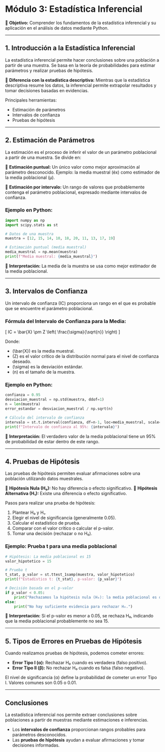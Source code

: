 # **Módulo 3: Estadística Inferencial**

📌 **Objetivo:** Comprender los fundamentos de la estadística inferencial y su aplicación en el análisis de datos mediante Python.

---

## **1. Introducción a la Estadística Inferencial**
La estadística inferencial permite hacer conclusiones sobre una población a partir de una muestra. Se basa en la teoría de probabilidades para estimar parámetros y realizar pruebas de hipótesis.

🔹 **Diferencia con la estadística descriptiva:** Mientras que la estadística descriptiva resume los datos, la inferencial permite extrapolar resultados y tomar decisiones basadas en evidencias.

Principales herramientas:
- Estimación de parámetros
- Intervalos de confianza
- Pruebas de hipótesis

---

## **2. Estimación de Parámetros**
La estimación es el proceso de inferir el valor de un parámetro poblacional a partir de una muestra. Se divide en:

🔹 **Estimación puntual:** Un único valor como mejor aproximación al parámetro desconocido. Ejemplo: la media muestral (éx) como estimador de la media poblacional (μ).

🔹 **Estimación por intervalo:** Un rango de valores que probablemente contenga el parámetro poblacional, expresado mediante intervalos de confianza.

### **Ejemplo en Python:**
```python
import numpy as np
import scipy.stats as st

# Datos de una muestra
muestra = [12, 15, 14, 10, 18, 20, 11, 13, 17, 19]

# Estimación puntual (media muestral)
media_muestral = np.mean(muestra)
print(f"Media muestral: {media_muestral}")
```

📌 **Interpretación:** La media de la muestra se usa como mejor estimador de la media poblacional.

---

## **3. Intervalos de Confianza**
Un intervalo de confianza (IC) proporciona un rango en el que es probable que se encuentre el parámetro poblacional.

### **Fórmula del Intervalo de Confianza para la Media:**
\[
IC = \bar{X} \pm Z \left( \frac{\sigma}{\sqrt{n}} \right)
\]

Donde:
- \(\bar{X}\) es la media muestral.
- \(Z\) es el valor crítico de la distribución normal para el nivel de confianza deseado.
- \(\sigma\) es la desviación estándar.
- \(n\) es el tamaño de la muestra.

### **Ejemplo en Python:**
```python
confianza = 0.95
desviacion_muestral = np.std(muestra, ddof=1)
n = len(muestra)
error_estandar = desviacion_muestral / np.sqrt(n)

# Cálculo del intervalo de confianza
intervalo = st.t.interval(confianza, df=n-1, loc=media_muestral, scale=error_estandar)
print(f"Intervalo de confianza al 95%: {intervalo}")
```
📌 **Interpretación:** El verdadero valor de la media poblacional tiene un 95% de probabilidad de estar dentro de este rango.

---

## **4. Pruebas de Hipótesis**
Las pruebas de hipótesis permiten evaluar afirmaciones sobre una población utilizando datos muestrales.

🔹 **Hipótesis Nula (H₀):** No hay diferencia o efecto significativo.
🔹 **Hipótesis Alternativa (H₁):** Existe una diferencia o efecto significativo.

Pasos para realizar una prueba de hipótesis:
1. Plantear H₀ y H₁.
2. Elegir el nivel de significancia (generalmente 0.05).
3. Calcular el estadístico de prueba.
4. Comparar con el valor crítico o calcular el p-valor.
5. Tomar una decisión (rechazar o no H₀).

### **Ejemplo: Prueba t para una media poblacional**
```python
# Hipótesis: La media poblacional es 15
valor_hipotetico = 15

# Prueba t
t_stat, p_valor = st.ttest_1samp(muestra, valor_hipotetico)
print(f"Estadístico t: {t_stat}, p-valor: {p_valor}")

# Decisión basada en el p-valor
if p_valor < 0.05:
    print("Rechazamos la hipótesis nula (H₀): la media poblacional es diferente de 15.")
else:
    print("No hay suficiente evidencia para rechazar H₀.")
```
📌 **Interpretación:** Si el p-valor es menor a 0.05, se rechaza H₀, indicando que la media poblacional probablemente no sea 15.

---

## **5. Tipos de Errores en Pruebas de Hipótesis**
Cuando realizamos pruebas de hipótesis, podemos cometer errores:
- **Error Tipo I (α):** Rechazar H₀ cuando es verdadera (falso positivo).
- **Error Tipo II (β):** No rechazar H₀ cuando es falsa (falso negativo).

El nivel de significancia (α) define la probabilidad de cometer un error Tipo I. Valores comunes son 0.05 o 0.01.

---

## **Conclusiones**
La estadística inferencial nos permite extraer conclusiones sobre poblaciones a partir de muestras mediante estimaciones e inferencias.
- Los **intervalos de confianza** proporcionan rangos probables para parámetros desconocidos.
- Las **pruebas de hipótesis** ayudan a evaluar afirmaciones y tomar decisiones informadas.

